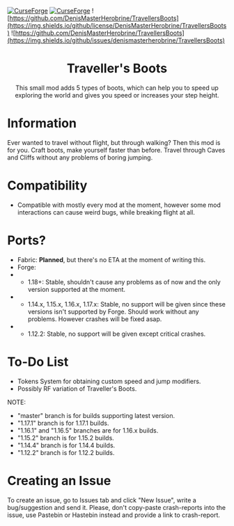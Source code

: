 [![CurseForge](https://cf.way2muchnoise.eu/travellers-boots.svg)](https://www.curseforge.com/minecraft/mc-mods/travellers-boots)
[![CurseForge](https://cf.way2muchnoise.eu/versions/travellers-boots.svg)](https://www.curseforge.com/minecraft/mc-mods/travellers-boots)
![https://github.com/DenisMasterHerobrine/TravellersBoots](https://img.shields.io/github/license/DenisMasterHerobrine/TravellersBoots) 
![https://github.com/DenisMasterHerobrine/TravellersBoots](https://img.shields.io/github/issues/denismasterherobrine/TravellersBoots)
<div align="center"> <h1>  Traveller's Boots </h1> </div>
<div align="center"> This small mod adds 5 types of boots, which can help you to speed up exploring the world and gives you speed or increases your step height. </div>

# Information
Ever wanted to travel without flight, but through walking? Then this mod is for you. Craft boots, make yourself faster than before. Travel through Caves and Cliffs without any problems of boring jumping.

# Compatibility
 - Compatible with mostly every mod at the moment, however some mod interactions can cause weird bugs, while breaking flight at all.

# Ports?
- Fabric: **Planned**, but there's no ETA at the moment of writing this.
- Forge:
- - 1.18+: Stable, shouldn't cause any problems as of now and the only version supported at the moment.
- - 1.14.x, 1.15.x, 1.16.x, 1.17.x: Stable, no support will be given since these versions isn't supported by Forge. Should work without any problems. However crashes will be fixed asap.
- - 1.12.2: Stable, no support will be given except critical crashes.

# To-Do List
- Tokens System for obtaining custom speed and jump modifiers.
- Possibly RF variation of Traveller's Boots.

NOTE: 
 - "master" branch is for builds supporting latest version.
 - "1.17.1" branch is for 1.17.1 builds.
 - "1.16.1" and "1.16.5" branches are for 1.16.x builds.
 - "1.15.2" branch is for 1.15.2 builds.
 - "1.14.4" branch is for 1.14.4 builds.
 - "1.12.2" branch is for 1.12.2 builds.

# Creating an Issue
To create an issue, go to Issues tab and click "New Issue", write a bug/suggestion and send it. Please, don't copy-paste crash-reports into the issue, use Pastebin or Hastebin instead and provide a link to crash-report.
